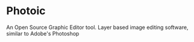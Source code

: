 # Photoic
An Open Source Graphic Editor tool. Layer based image editing software, similar to Adobe's Photoshop

